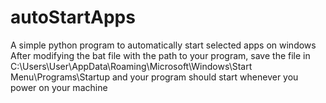 # autoStartApps
A simple python program to automatically start selected apps on windows
After modifying the bat file with the path to your program, save the file in C:\Users\User\AppData\Roaming\Microsoft\Windows\Start Menu\Programs\Startup and your program should start whenever you power on your machine
